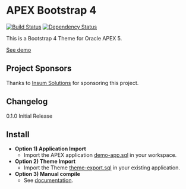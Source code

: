 # APEX Bootstrap 4
[![Build Status](https://travis-ci.org/vincentmorneau/apex-bootstrap4.svg?branch=master)](https://travis-ci.org/vincentmorneau/apex-bootstrap4)
[![Dependency Status](https://david-dm.org/vincentmorneau/apex-bootstrap4.svg)](https://david-dm.org/vincentmorneau/apex-bootstrap4)

This is a Bootstrap 4 Theme for Oracle APEX 5.

[See demo](https://apex.oracle.com/pls/apex/f?p=73792)

## Project Sponsors
Thanks to [Insum Solutions](http://insum.ca/) for sponsoring this project.

## Changelog
0.1.0 Initial Release

## Install
- **Option 1) Application Import**
    - Import the APEX application [demo-app.sql](apex/demo-app.sql) in your workspace.
- **Option 2) Theme Import**
    - Import the Theme [theme-export.sql](apex/theme-export.sql) in your existing application.
- **Option 3) Manual compile**
    - See [documentation](docs/manual-install.md).
